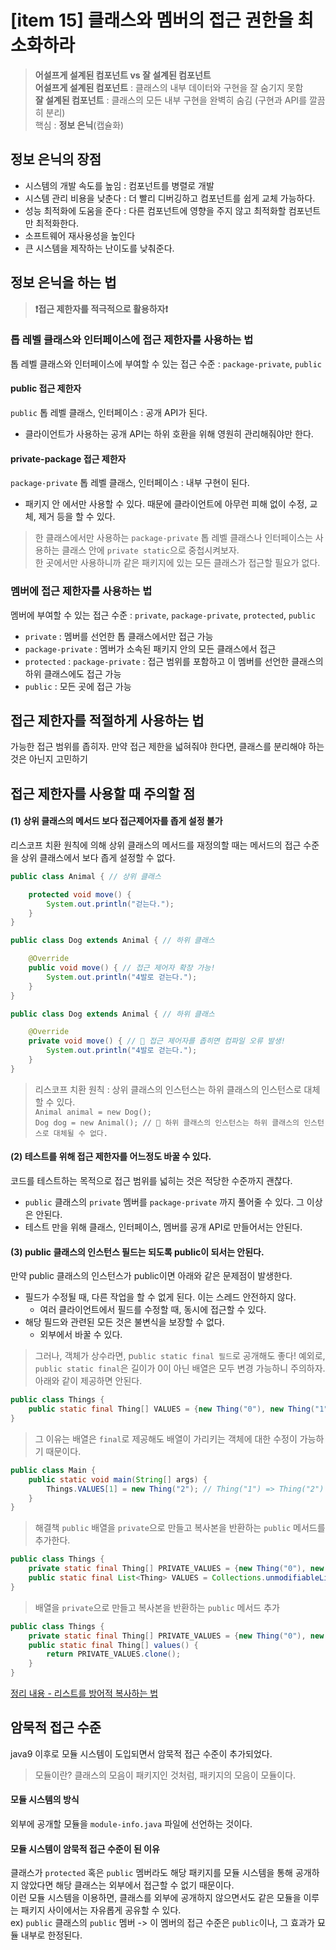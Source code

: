 # [item 15] 클래스와 멤버의 접근 권한을 최소화하라

> **어설프게 설계된 컴포넌트 vs 잘 설계된 컴포넌트**   
> **어설프게 설계된 컴포넌트** : 클래스의 내부 데이터와 구현을 잘 숨기지 못함    
> **잘 설계된 컴포넌트** : 클래스의 모든 내부 구현을 완벽히 숨김 (구현과 API를 깔끔히 분리)   
> 핵심 : **정보 은닉**(캡슐화)



## 정보 은닉의 장점
* 시스템의 개발 속도를 높임 : 컴포넌트를 병렬로 개발
* 시스템 관리 비용을 낮춘다 : 더 빨리 디버깅하고 컴포넌트를 쉽게 교체 가능하다.
* 성능 최적화에 도움을 준다 : 다른 컴포넌트에 영향을 주지 않고 최적화할 컴포넌트만 최적화한다.
* 소프트웨어 재사용성을 높인다
* 큰 시스템을 제작하는 난이도를 낮춰준다.


## 정보 은닉을 하는 법
> **❗접근 제한자를 적극적으로 활용하자❗**


### 톱 레벨 클래스와 인터페이스에 접근 제한자를 사용하는 법
톱 레벨 클래스와 인터페이스에 부여할 수 있는 접근 수준 : `package-private`, `public`


#### public 접근 제한자
`public` 톱 레벨 클래스, 인터페이스 : 공개 API가 된다.
* 클라이언트가 사용하는 공개 API는 하위 호환을 위해 영원히 관리해줘야만 한다.

#### private-package 접근 제한자
`package-private` 톱 레벨 클래스, 인터페이스 : 내부 구현이 된다.
* 패키지 안 에서만 사용할 수 있다. 때문에 클라이언트에 아무런 피해 없이 수정, 교체, 제거 등을 할 수 있다.

> 한 클래스에서만 사용하는 `package-private` 톱 레벨 클래스나 인터페이스는 사용하는 클래스 안에 `private static`으로 중첩시켜보자.   
> 한 곳에서만 사용하니까 같은 패키지에 있는 모든 클래스가 접근할 필요가 없다.



### 멤버에 접근 제한자를 사용하는 법
멤버에 부여할 수 있는 접근 수준 : `private`, `package-private`, `protected`, `public`
* `private` : 멤버를 선언한 톱 클래스에서만 접근 가능
* `package-private` : 멤버가 소속된 패키지 안의 모든 클래스에서 접근
* `protected` : `package-private` : 접근 범위를 포함하고 이 멤버를 선언한 클래스의 하위 클래스에도 접근 가능
* `public` : 모든 곳에 접근 가능



## 접근 제한자를 적절하게 사용하는 법
가능한 접근 범위를 좁히자. 만약 접근 제한을 넓혀줘야 한다면, 클래스를 분리해야 하는 것은 아닌지 고민하기



## 접근 제한자를 사용할 때 주의할 점
#### (1) 상위 클래스의 메서드 보다 접근제어자를 좁게 설정 불가
리스코프 치환 원칙에 의해 상위 클래스의 메서드를 재정의할 때는 메서드의 접근 수준을 상위 클래스에서 보다 좁게 설정할 수 없다.
```java
public class Animal { // 상위 클래스

    protected void move() {
        System.out.println("걷는다.");
    }
}
```
```java
public class Dog extends Animal { // 하위 클래스

    @Override
    public void move() { // 접근 제어자 확장 가능!
        System.out.println("4발로 걷는다.");
    }
}

public class Dog extends Animal { // 하위 클래스

    @Override
    private void move() { // 🤮 접근 제어자를 좁히면 컴파일 오류 발생!
        System.out.println("4발로 걷는다.");
    }
}
```
> 리스코프 치환 원칙 : 상위 클래스의 인스턴스는 하위 클래스의 인스턴스로 대체할 수 있다.   
> `Animal animal = new Dog();`   
> `Dog dog = new Animal(); // 🤮 하위 클래스의 인스턴스는 하위 클래스의 인스턴스로 대체될 수 없다.`


#### (2) 테스트를 위해 접근 제한자를 어느정도 바꿀 수 있다.
코드를 테스트하는 목적으로 접근 범위를 넓히는 것은 적당한 수준까지 괜찮다.
* `public` 클래스의 `private` 멤버를 `package-private` 까지 풀어줄 수 있다. 그 이상은 안된다.
* 테스트 만을 위해 클래스, 인터페이스, 멤버를 공개 API로 만들어서는 안된다.


#### (3) public 클래스의 인스턴스 필드는 되도록 public이 되서는 안된다.
만약 public 클래스의 인스턴스가 public이면 아래와 같은 문제점이 발생한다.
* 필드가 수정될 때, 다른 작업을 할 수 없게 된다. 이는 스레드 안전하지 않다.
    * 여러 클라이언트에서 필드를 수정할 때, 동시에 접근할 수 있다.
* 해당 필드와 관련된 모든 것은 불변식을 보장할 수 없다.
    * 외부에서 바꿀 수 있다.


> 그러나, 객체가 상수라면, p`ublic static final 필드`로 공개해도 좋다!
> 예외로, `public static final`은 길이가 0이 아닌 배열은 모두 변경 가능하니 주의하자.
> 아래와 같이 제공하면 안된다.
```java
public class Things {
    public static final Thing[] VALUES = {new Thing("0"), new Thing("1")};
}
```
> 그 이유는 배열은 `final`로 제공해도 배열이 가리키는 객체에 대한 수정이 가능하기 때문이다.
```java
public class Main {
    public static void main(String[] args) {
        Things.VALUES[1] = new Thing("2"); // Thing("1") => Thing("2")
    }
}
```
> 해결책
> `public` 배열을 `private`으로 만들고 복사본을 반환하는 `public` 메서드를 추가한다.
```java
public class Things {
    private static final Thing[] PRIVATE_VALUES = {new Thing("0"), new Thing("1")};
    public static final List<Thing> VALUES = Collections.unmodifiableList(Arrays.asList(PRIVATE_VALUES));
}
``` 
> 배열을 `private`으로 만들고 복사본을 반환하는 `public` 메서드 추가
```java
public class Things {
    private static final Thing[] PRIVATE_VALUES = {new Thing("0"), new Thing("1")};
    public static final Thing[] values() {
        return PRIVATE_VALUES.clone();
    }
}
```
[정리 내용 - 리스트를 방어적 복사하는 법](https://radical-pegasus-520.notion.site/d49af490373746ab8d66e45ec2f4df58?pvs=4)



## 암묵적 접근 수준
java9 이후로 모듈 시스템이 도입되면서 암묵적 접근 수준이 추가되었다.
> 모듈이란?
> 클래스의 모음이 패키지인 것처럼, 패키지의 모음이 모듈이다.


#### 모듈 시스템의 방식
외부에 공개할 모듈을 `module-info.java` 파일에 선언하는 것이다.


#### 모듈 시스템이 암묵적 접근 수준이 된 이유
클래스가 `protected` 혹은 `public` 멤버라도 해당 패키지를 모듈 시스템을 통해 공개하지 않았다면 해당 클래스는 외부에서 접근할 수 없기 때문이다.       
이런 모듈 시스템을 이용하면, 클래스를 외부에 공개하지 않으면서도 같은 모듈을 이루는 패키지 사이에서는 자유롭게 공유할 수 있다.    
ex) `public` 클래스의 `public` 멤버 -> 이 멤버의 접근 수준은 `public`이나, 그 효과가 묘듈 내부로 한정된다.    
